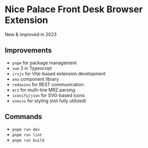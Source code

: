 # Nice Palace Front Desk Browser Extension
New & improved in 2023

## Improvements
- `pnpm` for package management
- `vue` 3 in Typescript
- `crxjs` for Vite-based extension development
- `anu` component library
- `redaxios` for REST communication
- `mrz` for multi-line MRZ parsing
- `iconify/json` for SVG-based icons
- `unocss` for styling (not fully utilized)

## Commands
- `pnpm run dev`
- `pnpm run lint`
- `pnpm run build`
